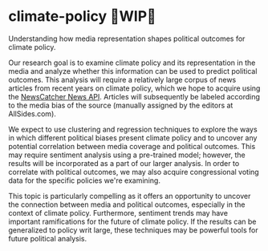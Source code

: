 # climate-policy 🚧WIP🚧
Understanding how media representation shapes political outcomes for climate policy. 

Our research goal is to examine climate policy and its representation in the media and analyze whether this information can be used to predict political outcomes. This analysis will require a relatively large corpus of news articles from recent years on climate policy, which we hope to acquire using the [NewsCatcher News API](https://newscatcherapi.com/). Articles will subsequently be labeled according to the media bias of the source (manually assigned by the editors at AllSides.com).

We expect to use clustering and regression techniques to explore the ways in which different political biases present climate policy and to uncover any potential correlation between media coverage and political outcomes. This may require sentiment analysis using a pre-trained model; however, the results will be incorporated as a part of our larger analysis. In order to correlate with political outcomes, we may also acquire congressional voting data for the specific policies we're examining. 

This topic is particularly compelling as it offers an opportunity to uncover the connection between media and political outcomes, especially in the context of climate policy. Furthermore, sentiment trends may have important ramifications for the future of climate policy. If the results can be generalized to policy writ large, these techniques may be powerful tools for future political analysis.
